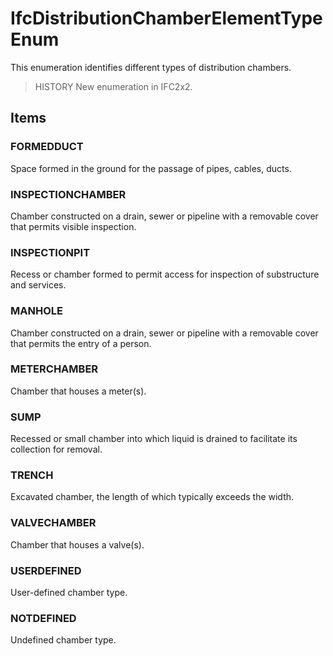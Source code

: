 # IfcDistributionChamberElementTypeEnum

This enumeration identifies different types of distribution chambers.
<!-- end of short definition -->

> HISTORY New enumeration in IFC2x2.

## Items

### FORMEDDUCT
Space formed in the ground for the passage of pipes, cables, ducts.

### INSPECTIONCHAMBER
Chamber constructed on a drain, sewer or pipeline with a removable cover that permits visible inspection.

### INSPECTIONPIT
Recess or chamber formed to permit access for inspection of substructure and services.

### MANHOLE
Chamber constructed on a drain, sewer or pipeline with a removable cover that permits the entry of a person.

### METERCHAMBER
Chamber that houses a meter(s).

### SUMP
Recessed or small chamber into which liquid is drained to facilitate its collection for removal.

### TRENCH
Excavated chamber, the length of which typically exceeds the width.

### VALVECHAMBER
Chamber that houses a valve(s).

### USERDEFINED
User-defined chamber type.

### NOTDEFINED
Undefined chamber type.
